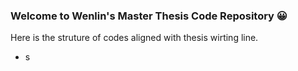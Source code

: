 ### Welcome to Wenlin's Master Thesis Code Repository 😀

Here is the struture of codes aligned with thesis wirting line.
- s
